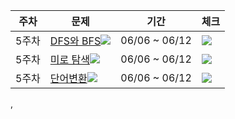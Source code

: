 |주차|문제|기간|체크|
|--|---|---|---|
|5주차|[DFS와 BFS](https://www.acmicpc.net/problem/1260)<img src="https://img.shields.io/badge/S2-435f7a?">|06/06 ~ 06/12|<img src="https://img.shields.io/badge/진행중-808080?"/>
|5주차| [미로 탐색](https://www.acmicpc.net/problem/2178)<img src="https://img.shields.io/badge/S1-435f7a?">|06/06 ~ 06/12|<img src="https://img.shields.io/badge/진행중-808080?"/>
|5주차|[단어변환](https://programmers.co.kr/learn/courses/30/lessons/43163)<img src="https://img.shields.io/badge/Lv.3-ff9800?"/>|06/06 ~ 06/12|<img src="https://img.shields.io/badge/진행중-808080?"/>
 
,   